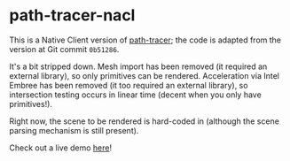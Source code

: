 # path-tracer-nacl
This is a Native Client version of [path-tracer](https://github.com/sdao/path-tracer); the code is adapted from the version at Git commit `0b51286`.

It's a bit stripped down. Mesh import has been removed (it required an external library), so only primitives can be rendered. Acceleration via Intel Embree has been removed (it too required an external library), so intersection testing occurs in linear time (decent when you only have primitives!).

Right now, the scene to be rendered is hard-coded in (although the scene parsing mechanism is still present).

Check out a live demo [here](https://sdao.github.io/path-tracer-nacl)!

